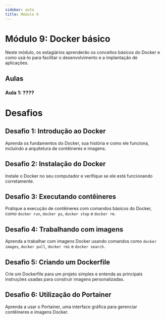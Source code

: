```yaml
---
sidebar: auto
title: Módulo 9
---
```


# Módulo 9: Docker básico

Neste módulo, os estagiários aprenderão os conceitos básicos do Docker e como usá-lo para facilitar o desenvolvimento e a implantação de aplicações.

## Aulas

### Aula 1: ????

# Desafios

## Desafio 1: Introdução ao Docker

Aprenda os fundamentos do Docker, sua história e como ele funciona, incluindo a arquitetura de contêineres e imagens.

## Desafio 2: Instalação do Docker

Instale o Docker no seu computador e verifique se ele está funcionando corretamente.

## Desafio 3: Executando contêineres

Pratique a execução de contêineres com comandos básicos do Docker, como `docker run`, `docker ps`, `docker stop` e `docker rm`.

## Desafio 4: Trabalhando com imagens

Aprenda a trabalhar com imagens Docker usando comandos como `docker images`, `docker pull`, `docker rmi` e `docker search`.

## Desafio 5: Criando um Dockerfile

Crie um Dockerfile para um projeto simples e entenda as principais instruções usadas para construir imagens personalizadas.

## Desafio 6: Utilização do Portainer

Aprenda a usar o Portainer, uma interface gráfica para gerenciar contêineres e imagens Docker.


